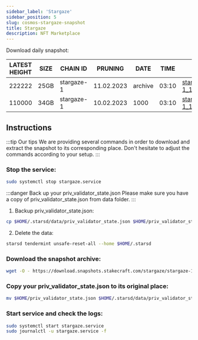 ```yaml
---
sidebar_label: 'Stargaze'
sidebar_position: 5
slug: cosmos-stargaze-snapshot
title: Stargaze
description: NFT Marketplace
---
```


Download daily snapshot:

| LATEST HEIGHT | SIZE | CHAIN ID | PRUNING | DATE | TIME | LINK |
| ----------- | ----------- | ----------- | ----------- | ----------- | ----------- | ----------- |
| 222222 | 25GB | stargaze-1 | 11.02.2023 | archive | 03:10 | [stargaze-1_11.02.2023.tar](https://download.snapshots.stakecraft.com/stargaze/stargaze-1_11.02.2023.tar.gz) |
| 110000 | 34GB | stargaze-1 | 10.02.2023 | 1000 | 03:10 | [stargaze-1_10.02.2023.tar](https://download.snapshots.stakecraft.com/stargaze/stargaze-1_10.02.2023.tar.gz) |


## Instructions
:::tip Our tips
We are providing several commands in order to download and extract the snapshot to its corresponding place. Don't hesitate to adjust the commands according to your setup.
:::

### Stop the service:

```bash
sudo systemctl stop stargaze.service
```

:::danger Back up your priv_validator_state.json
Please make sure you have a copy of priv_validator_state.json from data folder. 
:::

1. Backup priv_validator_state.json:
```bash
cp $HOME/.starsd/data/priv_validator_state.json $HOME/priv_validator_state.json
```

2. Delete the data:
```bash
starsd tendermint unsafe-reset-all --home $HOME/.starsd
```

### Download the snapshot archive:

```bash
wget -O - https://download.snapshots.stakecraft.com/stargaze/stargaze-1_11.02.2023.tar.gz | tar -xzvf -C ~/.starsd/data/
```

### Copy your priv_validator_state.json to its original place:
```bash
mv $HOME/priv_validator_state.json $HOME/.starsd/data/priv_validator_state.json
```

### Start service and check the logs:

```bash
sudo systemctl start stargaze.service
sudo journalctl -u stargaze.service -f
```